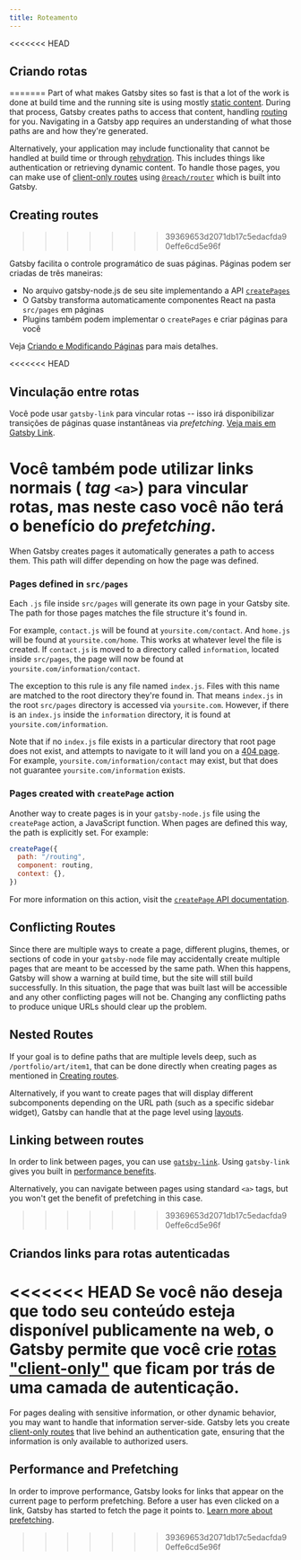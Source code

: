 ```yaml
---
title: Roteamento
---
```


<<<<<<< HEAD
## Criando rotas
=======
Part of what makes Gatsby sites so fast is that a lot of the work is done at build time and the running site is using mostly [static content](/docs/adding-app-and-website-functionality/#static-pages). During that process, Gatsby creates paths to access that content, handling [routing](/docs/glossary#routing) for you. Navigating in a Gatsby app requires an understanding of what those paths are and how they're generated.

Alternatively, your application may include functionality that cannot be handled at build time or through [rehydration](/docs/adding-app-and-website-functionality/#how-hydration-makes-apps-possible). This includes things like authentication or retrieving dynamic content. To handle those pages, you can make use of [client-only routes](/docs/client-only-routes-and-user-authentication) using [`@reach/router`](/docs/reach-router-and-gatsby/) which is built into Gatsby.

## Creating routes
>>>>>>> 39369653d2071db17c5edacfda90effe6cd5e96f

Gatsby facilita o controle programático de suas páginas. Páginas podem ser criadas de três maneiras:

- No arquivo gatsby-node.js de seu site implementando a API [`createPages`](/docs/node-apis/#createPages)
- O Gatsby transforma automaticamente componentes React na pasta `src/pages` em páginas
- Plugins também podem implementar o `createPages` e criar páginas para você

Veja [Criando e Modificando Páginas](/docs/creating-and-modifying-pages) para mais detalhes.

<<<<<<< HEAD
## Vinculação entre rotas

Você pode usar `gatsby-link` para vincular rotas -- isso irá disponibilizar transições de páginas quase instantâneas via _prefetching_. [Veja mais em Gatsby Link](/docs/gatsby-link/).

Você também pode utilizar links normais ( _tag_ `<a>`) para vincular rotas, mas neste caso você não terá o benefício do _prefetching_.
=======
When Gatsby creates pages it automatically generates a path to access them. This path will differ depending on how the page was defined.

### Pages defined in `src/pages`

Each `.js` file inside `src/pages` will generate its own page in your Gatsby site. The path for those pages matches the file structure it's found in.

For example, `contact.js` will be found at `yoursite.com/contact`. And `home.js` will be found at `yoursite.com/home`. This works at whatever level the file is created. If `contact.js` is moved to a directory called `information`, located inside `src/pages`, the page will now be found at `yoursite.com/information/contact`.

The exception to this rule is any file named `index.js`. Files with this name are matched to the root directory they're found in. That means `index.js` in the root `src/pages` directory is accessed via `yoursite.com`. However, if there is an `index.js` inside the `information` directory, it is found at `yoursite.com/information`.

Note that if no `index.js` file exists in a particular directory that root page does not exist, and attempts to navigate to it will land you on a [404 page](/docs/add-404-page/). For example, `yoursite.com/information/contact` may exist, but that does not guarantee `yoursite.com/information` exists.

### Pages created with `createPage` action

Another way to create pages is in your `gatsby-node.js` file using the `createPage` action, a JavaScript function. When pages are defined this way, the path is explicitly set. For example:

```js:title=gatsby-node.js
createPage({
  path: "/routing",
  component: routing,
  context: {},
})
```

For more information on this action, visit the [`createPage` API documentation](/docs/actions/#createPage).

## Conflicting Routes

Since there are multiple ways to create a page, different plugins, themes, or sections of code in your `gatsby-node` file may accidentally create multiple pages that are meant to be accessed by the same path. When this happens, Gatsby will show a warning at build time, but the site will still build successfully. In this situation, the page that was built last will be accessible and any other conflicting pages will not be. Changing any conflicting paths to produce unique URLs should clear up the problem.

## Nested Routes

If your goal is to define paths that are multiple levels deep, such as `/portfolio/art/item1`, that can be done directly when creating pages as mentioned in [Creating routes](#creating-routes).

Alternatively, if you want to create pages that will display different subcomponents depending on the URL path (such as a specific sidebar widget), Gatsby can handle that at the page level using [layouts](/docs/layout-components/).

## Linking between routes

In order to link between pages, you can use [`gatsby-link`](/docs/gatsby-link/). Using `gatsby-link` gives you built in [performance benefits](#performance-and-prefetching).

Alternatively, you can navigate between pages using standard `<a>` tags, but you won't get the benefit of prefetching in this case.
>>>>>>> 39369653d2071db17c5edacfda90effe6cd5e96f

## Criandos links para rotas autenticadas

<<<<<<< HEAD
Se você não deseja que todo seu conteúdo esteja disponível publicamente na web, o Gatsby permite que você crie [rotas "client-only"](/docs/client-only-routes-and-user-authentication) que ficam por trás de uma camada de autenticação.
=======
For pages dealing with sensitive information, or other dynamic behavior, you may want to handle that information server-side. Gatsby lets you create [client-only routes](/docs/client-only-routes-and-user-authentication) that live behind an authentication gate, ensuring that the information is only available to authorized users.

## Performance and Prefetching

In order to improve performance, Gatsby looks for links that appear on the current page to perform prefetching. Before a user has even clicked on a link, Gatsby has started to fetch the page it points to. [Learn more about prefetching](/docs/how-code-splitting-works/#prefetching-chunks).
>>>>>>> 39369653d2071db17c5edacfda90effe6cd5e96f

<GuideList slug={props.slug} />
